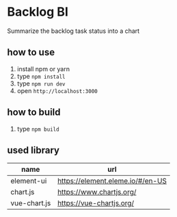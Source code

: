 # Backlog BI

Summarize the backlog task status into a chart

## how to use
1. install npm or yarn
2. type `npm install`
3. type `npm run dev`
4. open `http://localhost:3000`

## how to build
 
1. type `npm build`

## used library

| name | url |
----|---- 
| element-ui | https://element.eleme.io/#/en-US |
| chart.js | https://www.chartjs.org/ |
|vue-chart.js|https://vue-chartjs.org/|
